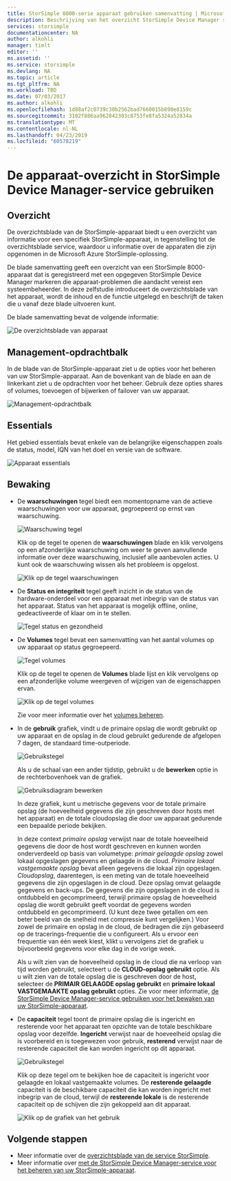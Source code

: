 ```yaml
---
title: StorSimple 8000-serie apparaat gebruiken samenvatting | Microsoft Docs
description: Beschrijving van het overzicht StorSimple Device Manager serviceapparaat en hoe u kunt metrische gegevens van storage en verbonden initiators weergeven en het serienummer en de IQN vinden.
services: storsimple
documentationcenter: NA
author: alkohli
manager: timlt
editor: ''
ms.assetid: ''
ms.service: storsimple
ms.devlang: NA
ms.topic: article
ms.tgt_pltfrm: NA
ms.workload: TBD
ms.date: 07/03/2017
ms.author: alkohli
ms.openlocfilehash: 1d88af2c0739c30b2562bad7660015b890e8159c
ms.sourcegitcommit: 3102f886aa962842303c8753fe8fa5324a52834a
ms.translationtype: MT
ms.contentlocale: nl-NL
ms.lasthandoff: 04/23/2019
ms.locfileid: "60578219"
---
```

# <a name="use-the-device-summary-in-storsimple-device-manager-service"></a>De apparaat-overzicht in StorSimple Device Manager-service gebruiken

## <a name="overview"></a>Overzicht
De overzichtsblade van de StorSimple-apparaat biedt u een overzicht van informatie voor een specifiek StorSimple-apparaat, in tegenstelling tot de overzichtsblade service, waardoor u informatie over de apparaten die zijn opgenomen in de Microsoft Azure StorSimple-oplossing.

De blade samenvatting geeft een overzicht van een StorSimple 8000-apparaat dat is geregistreerd met een opgegeven StorSimple Device Manager markeren die apparaat-problemen die aandacht vereist een systeembeheerder. In deze zelfstudie introduceert de overzichtsblade van het apparaat, wordt de inhoud en de functie uitgelegd en beschrijft de taken die u vanaf deze blade uitvoeren kunt.

De blade samenvatting bevat de volgende informatie:

![De overzichtsblade van apparaat](./media/storsimple-8000-device-dashboard/device-summary1.png)

## <a name="management-command-bar"></a>Management-opdrachtbalk

In de blade van de StorSimple-apparaat ziet u de opties voor het beheren van uw StorSimple-apparaat. Aan de bovenkant van de blade en aan de linkerkant ziet u de opdrachten voor het beheer. Gebruik deze opties shares of volumes, toevoegen of bijwerken of failover van uw apparaat.

![Management-opdrachtbalk](./media/storsimple-8000-device-dashboard/device-summary2.png)

## <a name="essentials"></a>Essentials

Het gebied essentials bevat enkele van de belangrijke eigenschappen zoals de status, model, IQN van het doel en versie van de software. 

![Apparaat essentials](./media/storsimple-8000-device-dashboard/device-summary3.png)

## <a name="monitoring"></a>Bewaking

* De **waarschuwingen** tegel biedt een momentopname van de actieve waarschuwingen voor uw apparaat, gegroepeerd op ernst van waarschuwing.

    ![Waarschuwing tegel](./media/storsimple-8000-device-dashboard/device-summary4.png)

    Klik op de tegel te openen de **waarschuwingen** blade en klik vervolgens op een afzonderlijke waarschuwing om weer te geven aanvullende informatie over deze waarschuwing, inclusief alle aanbevolen acties. U kunt ook de waarschuwing wissen als het probleem is opgelost.

    ![Klik op de tegel waarschuwingen](./media/storsimple-8000-device-dashboard/device-summary10.png)

* De **Status en integriteit** tegel geeft inzicht in de status van de hardware-onderdeel voor een apparaat met inbegrip van de status van het apparaat. Status van het apparaat is mogelijk offline, online, gedeactiveerde of klaar om in te stellen.

    ![Tegel status en gezondheid](./media/storsimple-8000-device-dashboard/device-summary5.png)

* De **Volumes** tegel bevat een samenvatting van het aantal volumes op uw apparaat op status gegroepeerd.

    ![Tegel volumes](./media/storsimple-8000-device-dashboard/device-summary6.png)

    Klik op de tegel te openen de **Volumes** blade lijst en klik vervolgens op een afzonderlijke volume weergeven of wijzigen van de eigenschappen ervan.
    
    ![Klik op de tegel volumes](./media/storsimple-8000-device-dashboard/device-summary9.png)
    
    Zie voor meer informatie over het [volumes beheren](storsimple-8000-manage-volumes-u2.md).

* In de **gebruik** grafiek, vindt u de primaire opslag die wordt gebruikt op uw apparaat en de opslag in de cloud gebruikt gedurende de afgelopen 7 dagen, de standaard time-outperiode.

     ![Gebruikstegel](./media/storsimple-8000-device-dashboard/device-summary7.png)
    
     Als u de schaal van een ander tijdstip, gebruikt u de **bewerken** optie in de rechterbovenhoek van de grafiek.

     ![Gebruiksdiagram bewerken](./media/storsimple-8000-device-dashboard/device-summary12.png)

     In deze grafiek, kunt u metrische gegevens voor de totale primaire opslag (de hoeveelheid gegevens die zijn geschreven door hosts met het apparaat) en de totale cloudopslag die door uw apparaat gedurende een bepaalde periode bekijken.
  
     In deze context *primaire opslag* verwijst naar de totale hoeveelheid gegevens die door de host wordt geschreven en kunnen worden onderverdeeld op basis van volumetype: *primair gelaagde opslag* zowel lokaal opgeslagen gegevens en gelaagde in de cloud. *Primaire lokaal vastgemaakte opslag* bevat alleen gegevens die lokaal zijn opgeslagen. *Cloudopslag*, daarentegen, is een meting van de totale hoeveelheid gegevens die zijn opgeslagen in de cloud. Deze opslag omvat gelaagde gegevens en back-ups. De gegevens die zijn opgeslagen in de cloud is ontdubbeld en gecomprimeerd, terwijl primaire opslag de hoeveelheid opslag die wordt gebruikt geeft voordat de gegevens worden ontdubbeld en gecomprimeerd. (U kunt deze twee getallen om een beter beeld van de snelheid met compressie kunt vergelijken.) Voor zowel de primaire en opslag in de cloud, de bedragen die zijn gebaseerd op de tracerings-frequentie die u configureert. Als u ervoor een frequentie van één week kiest, klikt u vervolgens ziet de grafiek u bijvoorbeeld gegevens voor elke dag in de vorige week.

     Als u wilt zien van de hoeveelheid opslag in de cloud die na verloop van tijd worden gebruikt, selecteert u de **CLOUD-opslag gebruikt** optie. Als u wilt zien van de totale opslag die is geschreven door de host, selecteer de **PRIMAIR GELAAGDE opslag gebruikt** en **primaire lokaal VASTGEMAAKTE opslag gebruikt** opties. 
     Zie voor meer informatie, [de StorSimple Device Manager-service gebruiken voor het bewaken van uw StorSimple-apparaat](storsimple-monitor-device.md).


* De **capaciteit** tegel toont de primaire opslag die is ingericht en resterende voor het apparaat ten opzichte van de totale beschikbare opslag voor dezelfde. **Ingericht** verwijst naar de hoeveelheid opslag die is voorbereid en is toegewezen voor gebruik, **resterend** verwijst naar de resterende capaciteit die kan worden ingericht op dit apparaat. 

    ![Gebruikstegel](./media/storsimple-8000-device-dashboard/device-summary8.png)

    Klik op deze tegel om te bekijken hoe de capaciteit is ingericht voor gelaagde en lokaal vastgemaakte volumes. De **resterende gelaagde** capaciteit is de beschikbare capaciteit die kan worden ingericht met inbegrip van de cloud, terwijl de **resterende lokale** is de resterende capaciteit op de schijven die zijn gekoppeld aan dit apparaat.

    ![Klik op de grafiek van het gebruik](./media/storsimple-8000-device-dashboard/device-summary13.png)


## <a name="next-steps"></a>Volgende stappen
* Meer informatie over de [overzichtsblade van de service StorSimple](storsimple-8000-service-dashboard.md).
* Meer informatie over [met de StorSimple Device Manager-service voor het beheren van uw StorSimple-apparaat](storsimple-8000-manager-service-administration.md).


